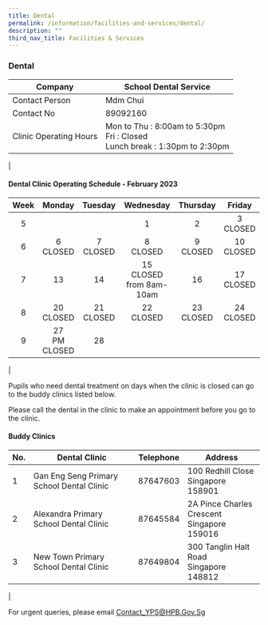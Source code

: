 ```yaml
---
title: Dental
permalink: /information/facilities-and-services/dental/
description: ""
third_nav_title: Facilities & Services
---
```

### **Dental**

| Company | School Dental Service |
|---|---|
| Contact Person | Mdm Chui |
| Contact No | 89092160 |
| Clinic Operating Hours  | Mon to Thu : 8:00am to 5:30pm<br>Fri : Closed <br>Lunch break : 1:30pm to 2:30pm|
|

#### **Dental Clinic Operating Schedule - February 2023**

| <center>Week | <center>Monday | <center>Tuesday | <center>Wednesday | <center>Thursday | <center>Friday |
|:---:|---|---|---|---|---|
| <center> 5 |<center><br>  | <center><br> | <center>1<br> |<center>2<br>  |<center>3<br>CLOSED| 
| <center>6 | <center>6<br>CLOSED  | <center>7<br>CLOSED  | <center>8<br>CLOSED | <center>9<br>CLOSED  | <center>10<br>CLOSED  |
| <center>7 | <center>13<br>| <center> 14<br>  | <center>15<br>CLOSED from 8am-10am | <center>16<br> | <center>17<br>CLOSED|
| <center> 8 |  <center>20<br>CLOSED | <center> 21<br>CLOSED | <center> 22<br>CLOSED |  <center> 23<br>CLOSED | <center> 24<br>CLOSED |
| <center> 9|  <center>27<br>PM CLOSED | <center>28 <br> |   <center> <br>|<center> <br> |<center> <br> |  |
|

Pupils who need dental treatment on days when the clinic is closed can go to the buddy clinics listed below.

Please call the dental in the clinic to make an appointment before you go to the clinic.

#### **Buddy Clinics**

| No. | Dental Clinic | Telephone | Address |
|---|---|:---:|---|
| 1 | Gan Eng Seng Primary School Dental Clinic | 87647603 | 100 Redhill Close <br>Singapore 158901|
| 2 | Alexandra Primary School Dental Clinic |  87645584 | 2A Pince Charles Crescent<br>Singapore 159016 |
| 3 | New Town Primary School Dental Clinic |  87649804 | 300 Tanglin Halt Road<br>Singapore 148812 |
|

For urgent queries, please email Contact_YPS@HPB.Gov.Sg